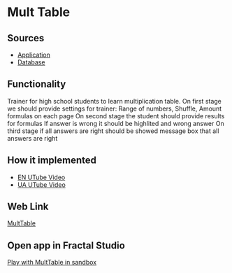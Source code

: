 # Mult Table

## Sources

- [Application](https://github.com/LearnFractal/FractalPlatform/tree/main/FractalPlatform.Examples/Applications/MultTable/MultTableApplication.cs)
- [Database](https://github.com/LearnFractal/FractalPlatform/tree/main/FractalPlatform.Examples/Databases/MultTable)

## Functionality

Trainer for high school students to learn multiplication table.
On first stage we should provide settings for trainer: 
   Range of numbers, Shuffle, Amount formulas on each page
On second stage the student should provide results for formulas
   If answer is wrong it should be highlited and wrong answer
On third stage if all answers are right 
   should be showed message box that all answers are right

## How it implemented

- [EN UTube Video](https://fraplat.tech/jupiter/UTube?tag=108)
- [UA UTube Video](https://fraplat.tech/jupiter/UTube?tag=208)

## Web Link

[MultTable](https://fraplat.tech/jupiter/MultTable)

## Open app in Fractal Studio

[Play with MultTable in sandbox](https://fraplat.tech/mars/FractalStudio/?tag=MultTable+template)


